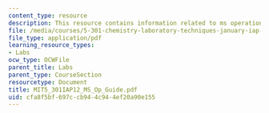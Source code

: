 ```yaml
---
content_type: resource
description: This resource contains information related to ms operation guide.
file: /media/courses/5-301-chemistry-laboratory-techniques-january-iap-2012/cfa8f5bf697ccb944c944ef20a90e155_MIT5_301IAP12_MS_Op_Guide.pdf
file_type: application/pdf
learning_resource_types:
- Labs
ocw_type: OCWFile
parent_title: Labs
parent_type: CourseSection
resourcetype: Document
title: MIT5_301IAP12_MS_Op_Guide.pdf
uid: cfa8f5bf-697c-cb94-4c94-4ef20a90e155
---
```

